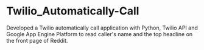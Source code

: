 # Twilio_Automatically-Call
Developed a Twilio automatically call application with Python, Twilio API and Google App Engine Platform
to read caller's name and the top headline on the front page of Reddit. 
